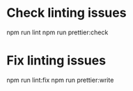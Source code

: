 # Check linting issues

npm run lint
npm run prettier:check

# Fix linting issues

npm run lint:fix
npm run prettier:write
